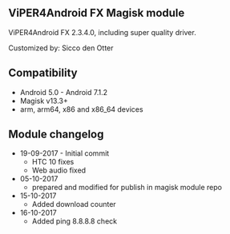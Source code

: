 ## ViPER4Android FX Magisk module

ViPER4Android FX 2.3.4.0, including super quality driver.

Customized by: Sicco den Otter

## Compatibility
* Android 5.0 - Android 7.1.2
* Magisk v13.3+
* arm, arm64, x86 and x86_64 devices

## Module changelog
* 19-09-2017 - Initial commit
	* HTC 10 fixes
	* Web audio fixed
* 05-10-2017
	* prepared and modified for publish in magisk module repo
* 15-10-2017
	* Added download counter
* 16-10-2017
	* Added ping 8.8.8.8 check